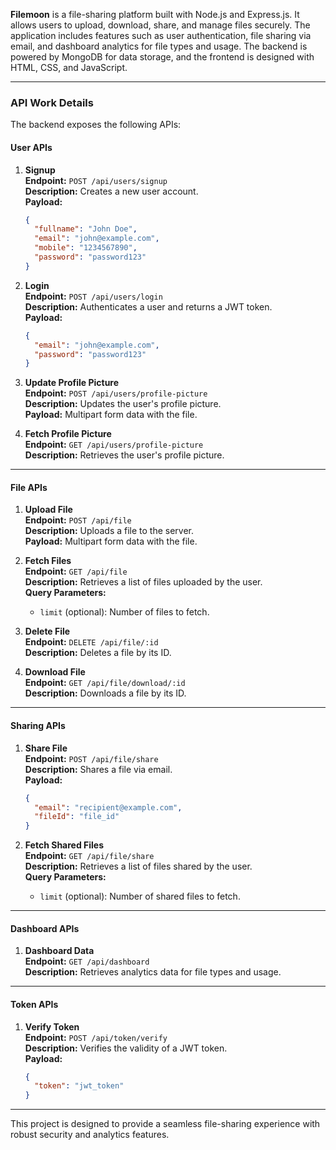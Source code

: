 **Filemoon** is a file-sharing platform built with Node.js and Express.js. It allows users to upload, download, share, and manage files securely. The application includes features such as user authentication, file sharing via email, and dashboard analytics for file types and usage. The backend is powered by MongoDB for data storage, and the frontend is designed with HTML, CSS, and JavaScript.

---

### API Work Details

The backend exposes the following APIs:

#### **User APIs**
1. **Signup**  
   **Endpoint:** `POST /api/users/signup`  
   **Description:** Creates a new user account.  
   **Payload:**  
   ```json
   {
     "fullname": "John Doe",
     "email": "john@example.com",
     "mobile": "1234567890",
     "password": "password123"
   }
   ```

2. **Login**  
   **Endpoint:** `POST /api/users/login`  
   **Description:** Authenticates a user and returns a JWT token.  
   **Payload:**  
   ```json
   {
     "email": "john@example.com",
     "password": "password123"
   }
   ```

3. **Update Profile Picture**  
   **Endpoint:** `POST /api/users/profile-picture`  
   **Description:** Updates the user's profile picture.  
   **Payload:** Multipart form data with the file.

4. **Fetch Profile Picture**  
   **Endpoint:** `GET /api/users/profile-picture`  
   **Description:** Retrieves the user's profile picture.

---

#### **File APIs**
1. **Upload File**  
   **Endpoint:** `POST /api/file`  
   **Description:** Uploads a file to the server.  
   **Payload:** Multipart form data with the file.

2. **Fetch Files**  
   **Endpoint:** `GET /api/file`  
   **Description:** Retrieves a list of files uploaded by the user.  
   **Query Parameters:**  
   - `limit` (optional): Number of files to fetch.

3. **Delete File**  
   **Endpoint:** `DELETE /api/file/:id`  
   **Description:** Deletes a file by its ID.

4. **Download File**  
   **Endpoint:** `GET /api/file/download/:id`  
   **Description:** Downloads a file by its ID.

---

#### **Sharing APIs**
1. **Share File**  
   **Endpoint:** `POST /api/file/share`  
   **Description:** Shares a file via email.  
   **Payload:**  
   ```json
   {
     "email": "recipient@example.com",
     "fileId": "file_id"
   }
   ```

2. **Fetch Shared Files**  
   **Endpoint:** `GET /api/file/share`  
   **Description:** Retrieves a list of files shared by the user.  
   **Query Parameters:**  
   - `limit` (optional): Number of shared files to fetch.

---

#### **Dashboard APIs**
1. **Dashboard Data**  
   **Endpoint:** `GET /api/dashboard`  
   **Description:** Retrieves analytics data for file types and usage.

---

#### **Token APIs**
1. **Verify Token**  
   **Endpoint:** `POST /api/token/verify`  
   **Description:** Verifies the validity of a JWT token.  
   **Payload:**  
   ```json
   {
     "token": "jwt_token"
   }
   ```

---

This project is designed to provide a seamless file-sharing experience with robust security and analytics features.
